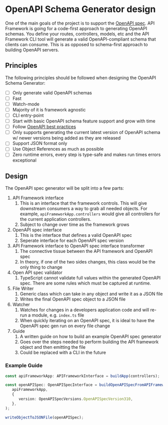 # OpenAPI Schema Generator design

One of the main goals of the project is to support the
[OpenAPI spec](https://swagger.io/specification/). API Framework is going for a
code-first approach to generating OpenAPI schemas. You define your routes,
controllers, models, etc and the API Framework CLI tool will generate a valid
OpenAPI-compliant schema that clients can consume. This is as opposed to
schema-first approach to building OpenAPI servers.

## Principles

The following principles should be followed when designing the OpenAPI Schema
Generator:

- [ ] Only generate valid OpenAPI schemas
- [ ] Fast
- [ ] Watch-mode
- [ ] Majority of it is framework agnostic
- [ ] CLI entry-point
- [ ] Start with basic OpenAPI schema feature support and grow with time
- [ ] Follow [OpenAPI best practices](https://learn.openapis.org/best-practices)
- [ ] Only supports generating the current latest version of OpenAPI schema w/
      newer versions being added as they are released
- [ ] Support JSON format only
- [ ] Use Object References as much as possible
- [ ] Zero runtime errors, every step is type-safe and makes run times errors
      exceptional

## Design

The OpenAPI spec generator will be split into a few parts:

1. API Framework interface
   1. This is an interface that the framework controls. This will give
      downstream consumers a way to grab all needed objects. For example,
      `apiFrameworkApp.controllers` would give all controllers for the current
      application controllers.
   2. Subject to change over time as the framework grows
2. OpenAPI spec interface
   1. This is the interface that defines a valid OpenAPI spec
   2. Seperate interface for each OpenAPI spec version
3. API Framework interface to OpenAPI spec interface transformer
   1. The connective tissue between the API framework and OpenAPI spec
   2. In theory, if one of the two sides changes, this class would be the only
      thing to change
4. Open API spec validator
   1. TypeScript cannot validate full values within the generated OpenAPI spec.
      There are some rules which must be captured at runtime.
5. File Writer
   1. Generic class which can take in any object and write it as a JSON file
   2. Writes the final OpenAPI spec object to a JSON file
6. Watcher
   1. Watches for changes in a developers application code and will re-run a
      module, e.g. `index.ts` file
   2. When quickly iterating on an OpenAPI spec, it is ideal to have the OpenAPI
      spec gen run on every file change
7. Guide
   1. A written guide on how to build an example OpenAPI spec generator
   2. Goes over the steps needed to perform building the API framework object
      and then emitting the file
   3. Could be replaced with a CLI in the future

### Example Guide

```ts
const apiFrameworkApp: APIFrameworkInterface = buildApp(controllers);

const openAPISpec: OpenAPISpecInterface = buildOpenAPISpecFromAPIFrameworkApp(
   apiFrameworkApp,
   {
      version: OpenAPISpecVersions.OpenAPISpecVersion310,
   },
);

writeObjectToJSONFile(openAPISpec);
```

